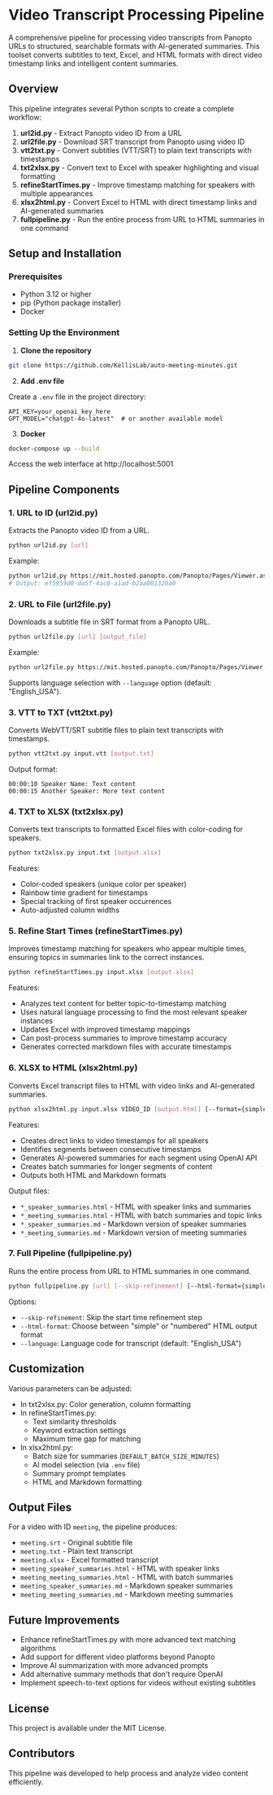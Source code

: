 # Video Transcript Processing Pipeline

A comprehensive pipeline for processing video transcripts from Panopto URLs to structured, searchable formats with AI-generated summaries. This toolset converts subtitles to text, Excel, and HTML formats with direct video timestamp links and intelligent content summaries.

## Overview

This pipeline integrates several Python scripts to create a complete workflow:

1. **url2id.py** - Extract Panopto video ID from a URL
2. **url2file.py** - Download SRT transcript from Panopto using video ID
3. **vtt2txt.py** - Convert subtitles (VTT/SRT) to plain text transcripts with timestamps
4. **txt2xlsx.py** - Convert text to Excel with speaker highlighting and visual formatting
5. **refineStartTimes.py** - Improve timestamp matching for speakers with multiple appearances
6. **xlsx2html.py** - Convert Excel to HTML with direct timestamp links and AI-generated summaries
7. **fullpipeline.py** - Run the entire process from URL to HTML summaries in one command

## Setup and Installation

### Prerequisites

- Python 3.12 or higher
- pip (Python package installer)
- Docker

### Setting Up the Environment

1. **Clone the repository**

```bash
git clone https://github.com/KellisLab/auto-meeting-minutes.git
```

2. **Add .env file**

Create a `.env` file in the project directory:

```
API_KEY=your_openai_key_here
GPT_MODEL="chatgpt-4o-latest"  # or another available model
```

3. **Docker**
```bash
docker-compose up --build
```

Access the web interface at http://localhost:5001

## Pipeline Components

### 1. URL to ID (url2id.py)

Extracts the Panopto video ID from a URL.

```bash
python url2id.py [url]
```

Example:
```bash
python url2id.py https://mit.hosted.panopto.com/Panopto/Pages/Viewer.aspx?id=ef5959d0-da5f-4ac0-a1ad-b2aa001320a0
# Output: ef5959d0-da5f-4ac0-a1ad-b2aa001320a0
```

### 2. URL to File (url2file.py)

Downloads a subtitle file in SRT format from a Panopto URL.

```bash
python url2file.py [url] [output_file]
```

Example:
```bash
python url2file.py https://mit.hosted.panopto.com/Panopto/Pages/Viewer.aspx?id=ef5959d0-da5f-4ac0-a1ad-b2aa001320a0 lecture.srt
```

Supports language selection with `--language` option (default: "English_USA").

### 3. VTT to TXT (vtt2txt.py)

Converts WebVTT/SRT subtitle files to plain text transcripts with timestamps.

```bash
python vtt2txt.py input.vtt [output.txt]
```

Output format:
```
00:00:10 Speaker Name: Text content
00:00:15 Another Speaker: More text content
```

### 4. TXT to XLSX (txt2xlsx.py)

Converts text transcripts to formatted Excel files with color-coding for speakers.

```bash
python txt2xlsx.py input.txt [output.xlsx]
```

Features:
- Color-coded speakers (unique color per speaker)
- Rainbow time gradient for timestamps
- Special tracking of first speaker occurrences
- Auto-adjusted column widths

### 5. Refine Start Times (refineStartTimes.py)

Improves timestamp matching for speakers who appear multiple times, ensuring topics in summaries link to the correct instances.

```bash
python refineStartTimes.py input.xlsx [output.xlsx]
```

Features:
- Analyzes text content for better topic-to-timestamp matching
- Uses natural language processing to find the most relevant speaker instances
- Updates Excel with improved timestamp mappings
- Can post-process summaries to improve timestamp accuracy
- Generates corrected markdown files with accurate timestamps

### 6. XLSX to HTML (xlsx2html.py)

Converts Excel transcript files to HTML with video links and AI-generated summaries.

```bash
python xlsx2html.py input.xlsx VIDEO_ID [output.html] [--format={simple|numbered}]
```

Features:
- Creates direct links to video timestamps for all speakers
- Identifies segments between consecutive timestamps
- Generates AI-powered summaries for each segment using OpenAI API
- Creates batch summaries for longer segments of content
- Outputs both HTML and Markdown formats

Output files:
- `*_speaker_summaries.html` - HTML with speaker links and summaries
- `*_meeting_summaries.html` - HTML with batch summaries and topic links
- `*_speaker_summaries.md` - Markdown version of speaker summaries
- `*_meeting_summaries.md` - Markdown version of meeting summaries

### 7. Full Pipeline (fullpipeline.py)

Runs the entire process from URL to HTML summaries in one command.

```bash
python fullpipeline.py [url] [--skip-refinement] [--html-format={simple|numbered}] [--language LANGUAGE]
```

Options:
- `--skip-refinement`: Skip the start time refinement step
- `--html-format`: Choose between "simple" or "numbered" HTML output format
- `--language`: Language code for transcript (default: "English_USA")

## Customization

Various parameters can be adjusted:

- In txt2xlsx.py: Color generation, column formatting
- In refineStartTimes.py:
  - Text similarity thresholds
  - Keyword extraction settings
  - Maximum time gap for matching
- In xlsx2html.py: 
  - Batch size for summaries (`DEFAULT_BATCH_SIZE_MINUTES`)
  - AI model selection (via `.env` file)
  - Summary prompt templates
  - HTML and Markdown formatting

## Output Files

For a video with ID `meeting`, the pipeline produces:
- `meeting.srt` - Original subtitle file
- `meeting.txt` - Plain text transcript
- `meeting.xlsx` - Excel formatted transcript
- `meeting_speaker_summaries.html` - HTML with speaker links
- `meeting_meeting_summaries.html` - HTML with batch summaries
- `meeting_speaker_summaries.md` - Markdown speaker summaries
- `meeting_meeting_summaries.md` - Markdown meeting summaries

## Future Improvements

- Enhance refineStartTimes.py with more advanced text matching algorithms
- Add support for different video platforms beyond Panopto
- Improve AI summarization with more advanced prompts
- Add alternative summary methods that don't require OpenAI
- Implement speech-to-text options for videos without existing subtitles

## License

This project is available under the MIT License.

## Contributors

This pipeline was developed to help process and analyze video content efficiently.